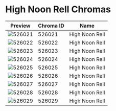 # High Noon Rell Chromas

| Preview | Chroma ID | Name |
|---------|-----------|------|
| ![526021](https://raw.communitydragon.org/latest/plugins/rcp-be-lol-game-data/global/default/v1/champion-chroma-images/526/526021.png) | 526021 | High Noon Rell |
| ![526022](https://raw.communitydragon.org/latest/plugins/rcp-be-lol-game-data/global/default/v1/champion-chroma-images/526/526022.png) | 526022 | High Noon Rell |
| ![526023](https://raw.communitydragon.org/latest/plugins/rcp-be-lol-game-data/global/default/v1/champion-chroma-images/526/526023.png) | 526023 | High Noon Rell |
| ![526024](https://raw.communitydragon.org/latest/plugins/rcp-be-lol-game-data/global/default/v1/champion-chroma-images/526/526024.png) | 526024 | High Noon Rell |
| ![526025](https://raw.communitydragon.org/latest/plugins/rcp-be-lol-game-data/global/default/v1/champion-chroma-images/526/526025.png) | 526025 | High Noon Rell |
| ![526026](https://raw.communitydragon.org/latest/plugins/rcp-be-lol-game-data/global/default/v1/champion-chroma-images/526/526026.png) | 526026 | High Noon Rell |
| ![526027](https://raw.communitydragon.org/latest/plugins/rcp-be-lol-game-data/global/default/v1/champion-chroma-images/526/526027.png) | 526027 | High Noon Rell |
| ![526028](https://raw.communitydragon.org/latest/plugins/rcp-be-lol-game-data/global/default/v1/champion-chroma-images/526/526028.png) | 526028 | High Noon Rell |
| ![526029](https://raw.communitydragon.org/latest/plugins/rcp-be-lol-game-data/global/default/v1/champion-chroma-images/526/526029.png) | 526029 | High Noon Rell |